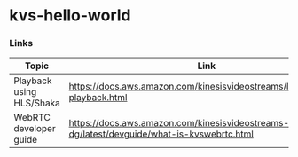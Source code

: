 # kvs-hello-world

### Links

| Topic | Link |
| -- | -- |
| Playback using HLS/Shaka | https://docs.aws.amazon.com/kinesisvideostreams/latest/dg/hls-playback.html |
| WebRTC developer guide | https://docs.aws.amazon.com/kinesisvideostreams-webrtc-dg/latest/devguide/what-is-kvswebrtc.html |
